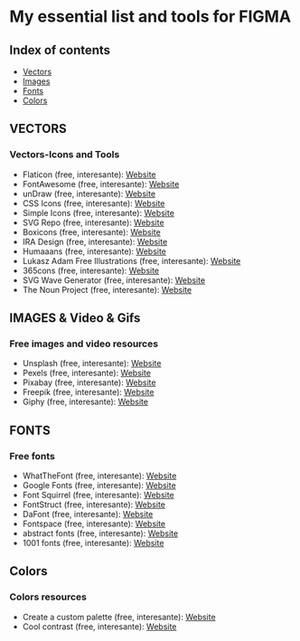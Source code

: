 # My essential list and tools for FIGMA

## Index of contents
* [Vectors](#Vectors)
* [Images](#Images)
* [Fonts](#Images)
* [Colors](#Colors)


## VECTORS
### Vectors-Icons and Tools
* Flaticon (free, interesante): [Website](https://www.flaticon.com/)
* FontAwesome (free, interesante): [Website](https://fontawesome.com/v5/cheatsheet)
* unDraw (free, interesante): [Website](https://undraw.co/)
* CSS Icons (free, interesante): [Website](https://css.gg/)
* Simple Icons (free, interesante): [Website](https://simpleicons.org/)
* SVG Repo (free, interesante): [Website](https://www.svgrepo.com/)
* Boxicons (free, interesante): [Website](https://boxicons.com/)
* IRA Design (free, interesante): [Website](https://iradesign.io/)
* Humaaans (free, interesante): [Website](https://www.humaaans.com/)
* Lukasz Adam Free Illustrations (free, interesante): [Website](https://lukaszadam.com/illustrations)
* 365cons (free, interesante): [Website](http://www.365cons.com/)
* SVG Wave Generator (free, interesante): [Website](https://smooth.ie/)
* The Noun Project (free, interesante): [Website](https://thenounproject.com/)

## IMAGES & Video & Gifs
### Free images and video resources
* Unsplash (free, interesante): [Website](https://unsplash.com/)
* Pexels (free, interesante): [Website](https://www.pexels.com/)
* Pixabay (free, interesante): [Website](https://pixabay.com/)
* Freepik (free, interesante): [Website](https://www.freepik.com/)
* Giphy (free, interesante): [Website](https://giphy.com/explore/free-download)

## FONTS
### Free fonts
* WhatTheFont (free, interesante): [Website](https://www.myfonts.com/WhatTheFont/)
* Google Fonts (free, interesante): [Website](https://fonts.google.com/)
* Font Squirrel (free, interesante): [Website](https://www.fontsquirrel.com/)
* FontStruct (free, interesante): [Website](https://fontstruct.com/)
* DaFont (free, interesante): [Website](https://www.dafont.com/es/)
* Fontspace (free, interesante): [Website](https://www.fontspace.com/)
* abstract fonts (free, interesante): [Website](https://www.abstractfonts.com/)
* 1001 fonts (free, interesante): [Website](https://www.1001fonts.com/)

## Colors
### Colors resources
* Create a custom palette (free, interesante): [Website]([https://www.myfonts.com/WhatTheFont/](https://www.radix-ui.com/colors/custom))
* Cool contrast (free, interesante): [Website]([https://fonts.google.com/](https://coolcontrast.vercel.app/))

